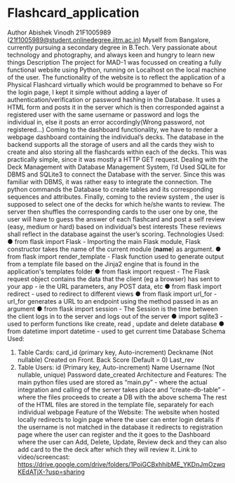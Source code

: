 # Flashcard_application
Author
Abishek Vinodh
21F1005989
(21f1005989@student.onlinedegree.iitm.ac.in)
Myself from Bangalore, currently pursuing a secondary degree in B.Tech. Very passionate about
technology and photography, and always keen and hungry to learn new things
Description
The project for MAD-1 was focussed on creating a fully functional website using Python, running on
Localhost on the local machine of the user.
The functionality of the website is to reflect the application of a Physical Flashcard virtually which
would be programmed to behave so
For the login page, I kept it simple without adding a layer of authentication/verification or
password hashing in the Database. It uses a HTML form and posts it in the server which is then
corresponded against a registered user with the same username or password and logs the
individual in, else it posts an error accordingly(Wrong password, not registered…)
Coming to the dashboard functionality, we have to render a webpage dashboard containing the
individual’s decks. The database in the backend supports all the storage of users and all the cards
they wish to create and also storing all the flashcards within each of the decks.
This was practically simple, since it was mostly a HTTP GET request.
Dealing with the Deck Management with Database Management System, I’d Used SQLite for DBMS
and SQLite3 to connect the Database with the server. Since this was familiar with DBMS, it was
rather easy to integrate the connection. The python commands the Database to create tables and
its corresponding sequences and attributes.
Finally, coming to the review system , the user is supposed to select one of the decks for which
he/she wants to review. The server then shuffles the corresponding cards to the user one by one,
the user will have to guess the answer of each flashcard and post a self review (easy, medium or
hard) based on individual’s best interests
These reviews shall reflect in the database against the user’s scoring.
Technologies Used:
● from flask import Flask - Importing the main Flask module, Flask constructor takes the
name of the current module (__name__) as argument.
● from flask import render_template - Flask function used to generate output from a
template file based on the Jinja2 engine that is found in the application's templates folder
● from flask import request - The Flask request object contains the data that the client (eg a
browser) has sent to your app - ie the URL parameters, any POST data, etc
● from flask import redirect - used to redirect to different views
● from flask import url_for - url_for generates a URL to an endpoint using the method
passed in as an argument
● from flask import session - The Session is the time between the client logs in to the server
and logs out of the server
● import sqlite3 - used to perform functions like create, read , update and delete database
● from datetime import datetime - used to get current time
Database Schema Used:
1. Table Cards: card_id (primary key, Auto-increment)
Deckname (Not nullable)
Created on
Front.
Back
Score (Default = 0)
Last_rev
2. Table Users: id (Primary key, Auto-increment)
Name
Username (Not nullable, unique)
Password
date_created
Architecture and Features:
The main python files used are stored as “main.py” - where the actual integration and calling of the
server takes place and “create-db-table” - where the files proceeds to create a DB with the above
schema
The rest of the HTML files are stored in the template file, separately for each individual webpage
Feature of the Website:
The website when hosted locally redirects to login page where the user can enter login details if the
username is not matched in the database it redirects to registration page where the user can
register and the it goes to the Dashboard where the user can Add, Delete, Update, Review deck and
they can also add card to the the deck after which they will review it.
Link to video/screencast:
https://drive.google.com/drive/folders/1PoiGCBxhhibME_YKDnJmOzwqKEdATjX-?usp=sharing
